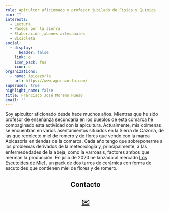 ```yaml
---
role: Apicultor aficionado y profesor jubilado de Física y Química
bio: ""
interests:
  - Lectura
  - Paseos por la sierra 
  - Elaboración jabones artesanales
  - Bicicleta
social:
  - display:
      header: false
    link: o
    icon_pack: fas
    icon: o
organizations:
  - name: Apicazorla
    url: https://www.apicazorla.com/
superuser: true
highlight_name: false
title: Francisco José Moreno Hueso
email: ""
---
```


Soy apicultor aficionado desde hace muchos años. Mientras que he sido profesor de enseñanza secundaria en los pueblos de esta comarca he compaginado esta actividad con la apicultura. Actualmente, mis colmenas se encuentran en varios asentamientos situados en la Sierra de Cazorla, de las que recolecto miel de romero y de flores que vendo con la marca Apicazorla en tiendas de la comarca. Cada año tengo que sobreponerme a los problemas derivados de la meteorología y, principalmente, a las enfermededades de la abeja, como la varroasis, factores ambos que merman la producción. En julio de 2020 he lanzado al mercado [Los Escutoides de Miel ](https://www.apicazorla.com/post/getting-started), un pack de dos tarros de cerámica con forma de escutoides que contienen miel de flores y de romero.


<center>
  <h2> Contacto
    </center>
<center>
 <h2><a href="mailto:fisicayquimica@telefonica.net">✉️</a>
  </center>
